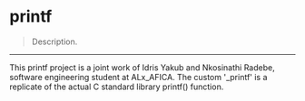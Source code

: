 # printf
> Description.
---
This printf project is a joint work of Idris Yakub and Nkosinathi Radebe, software engineering student at ALx_AFICA. The custom '_printf' is a replicate of the actual C standard library printf() function.